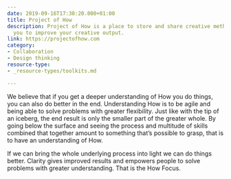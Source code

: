 ```yaml
---
date: 2019-09-16T17:30:20.000+01:00
title: Project of How
description: Project of How is a place to store and share creative methods. We dare
  you to improve your creative output.
link: https://projectofhow.com
category:
- Collaboration
- Design thinking
resource-type:
- _resource-types/toolkits.md

---
```

We believe that if you get a deeper understanding of How you do things, you can also do better in the end. Understanding How is to be agile and being able to solve problems with greater flexibility. Just like with the tip of an iceberg, the end result is only the smaller part of the greater whole. By going below the surface and seeing the process and multitude of skills combined that together amount to something that’s possible to grasp, that is to have an understanding of How.

If we can bring the whole underlying process into light we can do things better. Clarity gives improved results and empowers people to solve problems with greater understanding. That is the How Focus.